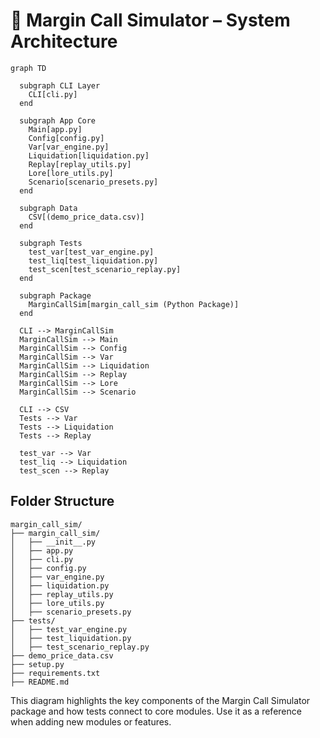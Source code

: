 # 🧱 Margin Call Simulator – System Architecture

```mermaid
graph TD

  subgraph CLI Layer
    CLI[cli.py]
  end

  subgraph App Core
    Main[app.py]
    Config[config.py]
    Var[var_engine.py]
    Liquidation[liquidation.py]
    Replay[replay_utils.py]
    Lore[lore_utils.py]
    Scenario[scenario_presets.py]
  end

  subgraph Data
    CSV[(demo_price_data.csv)]
  end

  subgraph Tests
    test_var[test_var_engine.py]
    test_liq[test_liquidation.py]
    test_scen[test_scenario_replay.py]
  end

  subgraph Package
    MarginCallSim[margin_call_sim (Python Package)]
  end

  CLI --> MarginCallSim
  MarginCallSim --> Main
  MarginCallSim --> Config
  MarginCallSim --> Var
  MarginCallSim --> Liquidation
  MarginCallSim --> Replay
  MarginCallSim --> Lore
  MarginCallSim --> Scenario

  CLI --> CSV
  Tests --> Var
  Tests --> Liquidation
  Tests --> Replay

  test_var --> Var
  test_liq --> Liquidation
  test_scen --> Replay
```

## Folder Structure

```text
margin_call_sim/
├── margin_call_sim/
│   ├── __init__.py
│   ├── app.py
│   ├── cli.py
│   ├── config.py
│   ├── var_engine.py
│   ├── liquidation.py
│   ├── replay_utils.py
│   ├── lore_utils.py
│   ├── scenario_presets.py
├── tests/
│   ├── test_var_engine.py
│   ├── test_liquidation.py
│   ├── test_scenario_replay.py
├── demo_price_data.csv
├── setup.py
├── requirements.txt
├── README.md
```

This diagram highlights the key components of the Margin Call Simulator package and how tests connect to core modules. Use it as a reference when adding new modules or features.

